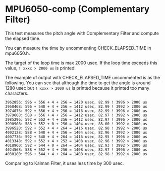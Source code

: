 # MPU6050-comp (Complementary Filter)

This test measures the pitch angle with Complementary Filter and compute the elapsed time.

You can measure the time by uncommenting CHECK_ELAPSED_TIME in mpu6050.h.

The target of the loop time is max 2000 usec. If the loop time exceeds this value, `! xxxx > 2000 us` is printed.

The example of output with CHECK_ELAPSED_TIME uncommented is as the following. You can see that although the time to get the angle is around 1280 usec but `! xxxx > 2000 us` is printed because it printed too many characters.

```
3962856: 596 + 556 + 4 + 256 = 1420 usec, 82.99 ! 3996 > 2000 us
3968468: 596 + 548 + 4 + 256 = 1412 usec, 82.99 ! 3992 > 2000 us
3974076: 592 + 556 + 4 + 256 = 1416 usec, 82.99 ! 3996 > 2000 us
3979688: 588 + 556 + 4 + 256 = 1412 usec, 82.97 ! 3992 > 2000 us
3985296: 592 + 552 + 4 + 256 = 1412 usec, 82.97 ! 3996 > 2000 us
3990908: 588 + 552 + 0 + 256 = 1404 usec, 83.00 ! 3992 > 2000 us
3996520: 592 + 552 + 4 + 264 = 1416 usec, 82.98 ! 3992 > 2000 us
4002128: 588 + 548 + 4 + 256 = 1404 usec, 82.96 ! 3992 > 2000 us
4007736: 592 + 548 + 4 + 264 = 1416 usec, 82.95 ! 3996 > 2000 us
4013348: 592 + 552 + 4 + 252 = 1408 usec, 82.96 ! 3992 > 2000 us
4018960: 592 + 544 + 0 + 264 = 1404 usec, 82.93 ! 3992 > 2000 us
4024568: 588 + 552 + 4 + 256 = 1408 usec, 82.97 ! 3996 > 2000 us
4030180: 596 + 544 + 4 + 264 = 1408 usec, 82.98 ! 3992 > 2000 us
```

Comparing to Kalman Filter, it uses less time by 300 usec.
